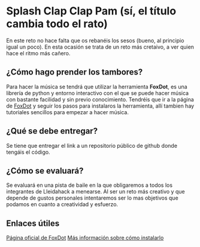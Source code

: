 # Splash Clap Clap Pam (sí, el título cambia todo el rato)
En este reto no hace falta que os rebanéis los sesos (bueno, al principio igual un poco). En esta ocasión se trata de un reto más
cretaivo, a ver quien hace el ritmo más cañero.

## ¿Cómo hago prender los tambores?
Para hacer la música se tendrá que utilizar la herramienta **FoxDot**, es una librería de python y entorno interactivo con el que
se puede hacer música con bastante facilidad y sin previo conocimiento. Tendréis que ir a la página de [FoxDot](foxdot.org) y seguir
los pasos para instalaros la herramienta, allí tambien hay tutoriales sencillos para empezar a hacer música.

## ¿Qué se debe entregar? 
Se tiene que entregar el link a un repositorio público de github donde tengáis el código.

## ¿Cómo se evaluará?
Se evaluará en una pista de baile en la que obligaremos a todos los integrantes de Lleidahack a menearse. Al ser un reto más creativo
y que depende de gustos personales intentaremos ser lo mas objetivos que podamos en cuanto a creatividad y esfuerzo.

##  Enlaces útiles 

[Página oficial de FoxDot](https://foxdot.org/)
[Más información sobre cómo instalarlo](https://pypi.org/project/FoxDot/)

